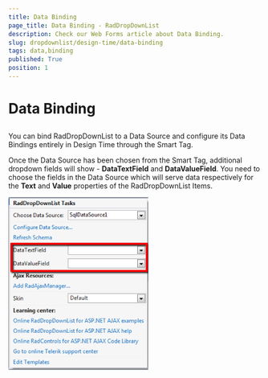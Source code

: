 ```yaml
---
title: Data Binding
page_title: Data Binding - RadDropDownList
description: Check our Web Forms article about Data Binding.
slug: dropdownlist/design-time/data-binding
tags: data,binding
published: True
position: 1
---
```


# Data Binding



## 

You can bind RadDropDownList to a Data Source and configure its Data Bindings entirely in Design Time through the Smart Tag.

Once the Data Source has been chosen from the Smart Tag, additional dropdown fields will show - **DataTextField** and **DataValueField**. You need to choose the fields in the Data Source which will serve data respectively for the **Text** and **Value** properties of the RadDropDownList Items.

![dropdownlist designtime databinding](images/dropdownlist_designtime_databinding.png)
